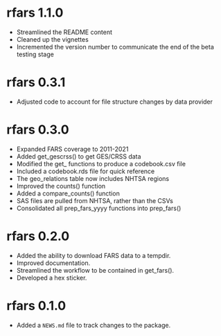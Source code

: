 # rfars 1.1.0

* Streamlined the README content
* Cleaned up the vignettes
* Incremented the version number to communicate the end of the beta testing stage

# rfars 0.3.1

* Adjusted code to account for file structure changes by data provider


# rfars 0.3.0

* Expanded FARS coverage to 2011-2021
* Added get_gescrss() to get GES/CRSS data
* Modified the get_ functions to produce a codebook.csv file
* Included a codebook.rds file for quick reference
* The geo_relations table now includes NHTSA regions
* Improved the counts() function
* Added a compare_counts() function
* SAS files are pulled from NHTSA, rather than the CSVs
* Consolidated all prep_fars_yyyy functions into prep_fars()


# rfars 0.2.0

* Added the ability to download FARS data to a tempdir.
* Improved documentation.
* Streamlined the workflow to be contained in get_fars().
* Developed a hex sticker.


# rfars 0.1.0

* Added a `NEWS.md` file to track changes to the package.

